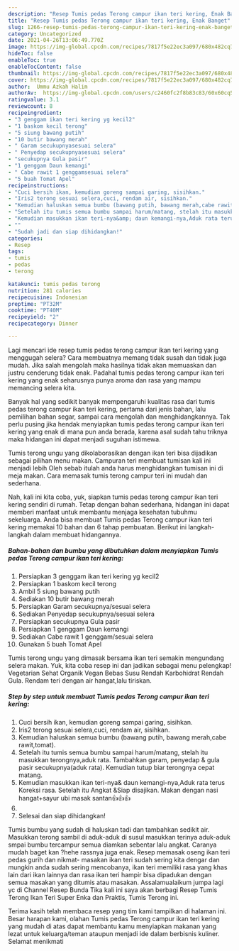```yaml
---
description: "Resep Tumis pedas Terong campur ikan teri kering, Enak Banget"
title: "Resep Tumis pedas Terong campur ikan teri kering, Enak Banget"
slug: 1266-resep-tumis-pedas-terong-campur-ikan-teri-kering-enak-banget
category: Uncategorized
date: 2021-04-26T13:06:49.770Z
image: https://img-global.cpcdn.com/recipes/7817f5e22ec3a097/680x482cq70/tumis-pedas-terong-campur-ikan-teri-kering-foto-resep-utama.jpg
hideToc: false
enableToc: true
enableTocContent: false
thumbnail: https://img-global.cpcdn.com/recipes/7817f5e22ec3a097/680x482cq70/tumis-pedas-terong-campur-ikan-teri-kering-foto-resep-utama.jpg
cover: https://img-global.cpcdn.com/recipes/7817f5e22ec3a097/680x482cq70/tumis-pedas-terong-campur-ikan-teri-kering-foto-resep-utama.jpg
author:  Ummu Azkah Halim
authorAv:  https://img-global.cpcdn.com/users/c2460fc2f8b83c83/60x60cq50/avatar.jpg
ratingvalue: 3.1
reviewcount: 8
recipeingredient:
- "3 genggam ikan teri kering yg kecil2"
- "1 baskom kecil terong"
- "5 siung bawang putih"
- "10 butir bawang merah"
- " Garam secukupnyasesuai selera"
- " Penyedap secukupnyasesuai selera"
- "secukupnya Gula pasir"
- "1 genggam Daun kemangi"
- " Cabe rawit 1 genggamsesuai selera"
- "5 buah Tomat Apel"
recipeinstructions:
- "Cuci bersih ikan, kemudian goreng sampai garing, sisihkan."
- "Iris2 terong sesuai selera,cuci, rendam air, sisihkan."
- "Kemudian haluskan semua bumbu (bawang putih, bawang merah,cabe rawit,tomat)."
- "Setelah itu tumis semua bumbu sampai harum/matang, stelah itu masukkan terongnya,aduk rata. Tambahkan garam, penyedap &amp; gula pasir secukupnya(aduk rata). Kemudian tutup biar terongnya cepat matang."
- "Kemudian masukkan ikan teri-nya&amp; daun kemangi-nya,Aduk rata terus Koreksi rasa. Setelah itu Angkat &amp;Siap disajikan. Makan dengan nasi hangat+sayur ubi masak santan👍👍👍"
- ""
- "Sudah jadi dan siap dihidangkan!"
categories:
- Resep
tags:
- tumis
- pedas
- terong

katakunci: tumis pedas terong 
nutrition: 281 calories
recipecuisine: Indonesian
preptime: "PT32M"
cooktime: "PT40M"
recipeyield: "2"
recipecategory: Dinner

---
```



Lagi mencari ide resep tumis pedas terong campur ikan teri kering yang menggugah selera? Cara membuatnya memang tidak susah dan tidak juga mudah. Jika salah mengolah maka hasilnya tidak akan memuaskan dan justru cenderung tidak enak. Padahal tumis pedas terong campur ikan teri kering yang enak seharusnya punya aroma dan rasa yang mampu memancing selera kita.


Banyak hal yang sedikit banyak mempengaruhi kualitas rasa dari tumis pedas terong campur ikan teri kering, pertama dari jenis bahan, lalu pemilihan bahan segar, sampai cara mengolah dan menghidangkannya. Tak perlu pusing jika hendak menyiapkan tumis pedas terong campur ikan teri kering yang enak di mana pun anda berada, karena asal sudah tahu triknya maka hidangan ini dapat menjadi suguhan istimewa.

Tumis terong ungu yang dikolaborasikan dengan ikan teri bisa dijadikan sebagai pilihan menu makan. Campuran teri membuat tumisan kali ini menjadi lebih Oleh sebab itulah anda harus menghidangkan tumisan ini di meja makan. Cara memasak tumis terong campur teri ini mudah dan sederhana.


Nah, kali ini kita coba, yuk, siapkan tumis pedas terong campur ikan teri kering sendiri di rumah. Tetap dengan bahan sederhana, hidangan ini dapat memberi manfaat untuk membantu menjaga kesehatan tubuhmu sekeluarga. Anda bisa membuat Tumis pedas Terong campur ikan teri kering memakai 10 bahan dan 6 tahap pembuatan. Berikut ini langkah-langkah dalam membuat hidangannya.

<!--inarticleads1-->

##### Bahan-bahan dan bumbu yang dibutuhkan dalam menyiapkan Tumis pedas Terong campur ikan teri kering:

1. Persiapkan 3 genggam ikan teri kering yg kecil2
1. Persiapkan 1 baskom kecil terong
1. Ambil 5 siung bawang putih
1. Sediakan 10 butir bawang merah
1. Persiapkan  Garam secukupnya/sesuai selera
1. Sediakan  Penyedap secukupnya/sesuai selera
1. Persiapkan secukupnya Gula pasir
1. Persiapkan 1 genggam Daun kemangi
1. Sediakan  Cabe rawit 1 genggam/sesuai selera
1. Gunakan 5 buah Tomat Apel


Tumis terong ungu yang dimasak bersama ikan teri semakin mengundang selera makan. Yuk, kita coba resep ini dan jadikan sebagai menu pelengkap! Vegetarian Sehat Organik Vegan Bebas Susu Rendah Karbohidrat Rendah Gula. Rendam teri dengan air hangat,lalu tiriskan. 

<!--inarticleads2-->

##### Step by step untuk membuat Tumis pedas Terong campur ikan teri kering:

1. Cuci bersih ikan, kemudian goreng sampai garing, sisihkan.
1. Iris2 terong sesuai selera,cuci, rendam air, sisihkan.
1. Kemudian haluskan semua bumbu (bawang putih, bawang merah,cabe rawit,tomat).
1. Setelah itu tumis semua bumbu sampai harum/matang, stelah itu masukkan terongnya,aduk rata. Tambahkan garam, penyedap &amp; gula pasir secukupnya(aduk rata). Kemudian tutup biar terongnya cepat matang.
1. Kemudian masukkan ikan teri-nya&amp; daun kemangi-nya,Aduk rata terus Koreksi rasa. Setelah itu Angkat &amp;Siap disajikan. Makan dengan nasi hangat+sayur ubi masak santan👍👍👍
1. 
1. Selesai dan siap dihidangkan!

Tumis bumbu yang sudah di haluskan tadi dan tambahkan sedikit air. Masukkan terong sambil di aduk-aduk di susul masukkan terinya aduk-aduk smpai bumbu tercampur semua diamkan sebentar lalu angkat. Caranya mudah baget kan ?hehe rassnya juga enak. Resep memasak oseng ikan teri pedas gurih dan nikmat- masakan ikan teri sudah sering kita dengar dan mungkin anda sudah sering mencobanya, ikan teri memiliki rasa yang khas lain dari ikan lainnya dan rasa ikan teri hampir bisa dipadukan dengan semua masakan yang ditumis atau masakan. Assalamualaikum jumpa lagi yc di Channel Resep Bunda Tika kali ini saya akan berbagi Resep Tumis Terong Ikan Teri Super Enka dan Praktis, Tumis Terong ini. 

Terima kasih telah membaca resep yang tim kami tampilkan di halaman ini. Besar harapan kami, olahan Tumis pedas Terong campur ikan teri kering yang mudah di atas dapat membantu kamu menyiapkan makanan yang lezat untuk keluarga/teman ataupun menjadi ide dalam berbisnis kuliner. Selamat menikmati
